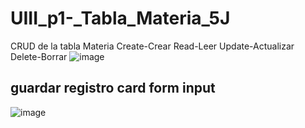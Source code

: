 # UIII_p1-_Tabla_Materia_5J
CRUD de la tabla Materia Create-Crear Read-Leer Update-Actualizar Delete-Borrar
![image](https://github.com/user-attachments/assets/11de82c0-dda1-4bde-bef0-fa19a6cc6b74)
## guardar registro card form input
![image](https://github.com/user-attachments/assets/e8e616b3-7b6c-43ee-8d62-7765195cdd03)
